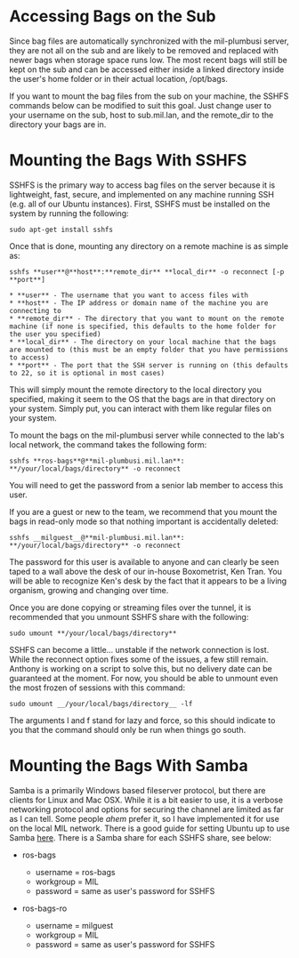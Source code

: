 # Accessing Bags on the Sub

Since bag files are automatically synchronized with the mil-plumbusi server, they are not all on the sub and are likely to be removed and replaced with newer bags when storage space runs low. The most recent bags will still be kept on the sub and can be accessed either inside a linked directory inside the user's home folder or in their actual location, /opt/bags.

If you want to mount the bag files from the sub on your machine, the SSHFS commands below can be modified to suit this goal. Just change user to your username on the sub, host to sub.mil.lan, and the remote_dir to the directory your bags are in.

# Mounting the Bags With SSHFS

SSHFS is the primary way to access bag files on the server because it is lightweight, fast, secure, and implemented on any machine running SSH (e.g. all of our Ubuntu instances). First, SSHFS must be installed on the system by running the following:

    sudo apt-get install sshfs

Once that is done, mounting any directory on a remote machine is as simple as:

    sshfs **user**@**host**:**remote_dir** **local_dir** -o reconnect [-p **port**]

    * **user** - The username that you want to access files with
    * **host** - The IP address or domain name of the machine you are connecting to
    * **remote_dir** - The directory that you want to mount on the remote machine (if none is specified, this defaults to the home folder for the user you specified)
    * **local_dir** - The directory on your local machine that the bags are mounted to (this must be an empty folder that you have permissions to access)
    * **port** - The port that the SSH server is running on (this defaults to 22, so it is optional in most cases)

This will simply mount the remote directory to the local directory you specified, making it seem to the OS that the bags are in that directory on your system. Simply put, you can interact with them like regular files on your system.

To mount the bags on the mil-plumbusi server while connected to the lab's local network, the command takes the following form:

    sshfs **ros-bags**@**mil-plumbusi.mil.lan**: **/your/local/bags/directory** -o reconnect

You will need to get the password from a senior lab member to access this user.

If you are a guest or new to the team, we recommend that you mount the bags in read-only mode so that nothing important is accidentally deleted:

    sshfs __milguest__@**mil-plumbusi.mil.lan**: **/your/local/bags/directory** -o reconnect

The password for this user is available to anyone and can clearly be seen taped to a wall above the desk of our in-house Boxometrist, Ken Tran. You will be able to recognize Ken's desk by the fact that it appears to be a living organism, growing and changing over time.

Once you are done copying or streaming files over the tunnel, it is recommended that you unmount SSHFS share with the following:

    sudo umount **/your/local/bags/directory**

SSHFS can become a little... unstable if the network connection is lost. While the reconnect option fixes some of the issues, a few still remain. Anthony is working on a script to solve this, but no delivery date can be guaranteed at the moment. For now, you should be able to unmount even the most frozen of sessions with this command:

    sudo umount __/your/local/bags/directory__ -lf

The arguments l and f stand for lazy and force, so this should indicate to you that the command should only be run when things go south.

# Mounting the Bags With Samba

Samba is a primarily Windows based fileserver protocol, but there are clients for Linux and Mac OSX. While it is a bit easier to use, it is a verbose networking protocol and options for securing the channel are limited as far as I can tell. Some people *ahem* prefer it, so I have implemented it for use on the local MIL network. There is a good guide for setting Ubuntu up to use Samba [here](https://help.ubuntu.com/community/Samba/SambaClientGuide). There is a Samba share for each SSHFS share, see below:

* ros-bags
    * username = ros-bags
    * workgroup = MIL
    * password = same as user's password for SSHFS

* ros-bags-ro
    * username = milguest
    * workgroup = MIL
    * password = same as user's password for SSHFS